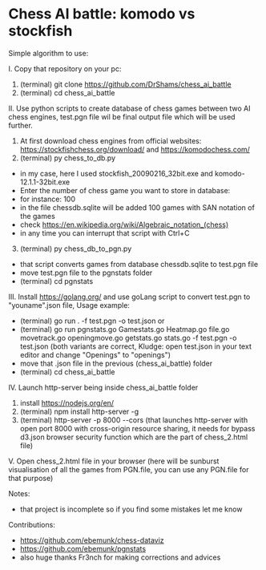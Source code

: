 # Chess AI battle: komodo vs stockfish
Simple algorithm to use:

I. Copy that repository on your pc:
  1) (terminal) git clone https://github.com/DrShams/chess_ai_battle
  2) (terminal) cd chess_ai_battle
  
II. Use python scripts to create database of chess games between two AI chess engines, 
test.pgn file wil be final output file which will be used further.
  1) At first download chess engines from official websites:
  https://stockfishchess.org/download/ and https://komodochess.com/
  2) (terminal) py chess_to_db.py
  - in my case, here I used stockfish_20090216_32bit.exe and komodo-12.1.1-32bit.exe
  - Enter the number of chess game you want to store in database:
  - for instance: 100
  - in the file chessdb.sqlite will be added 100 games with SAN notation of the games
  - check https://en.wikipedia.org/wiki/Algebraic_notation_(chess)
  - in any time you can interrupt that script with Ctrl+C
  3) (terminal) py chess_db_to_pgn.py
  - that script converts games from database chessdb.sqlite to test.pgn file
  - move test.pgn file to the pgnstats folder
  - (terminal) cd pgnstats
  
III. Install https://golang.org/ and use goLang script to convert test.pgn to "youname".json file,
Usage example:
  - (terminal) go run . -f test.pgn -o test.json 
or
  - (terminal) go run pgnstats.go Gamestats.go Heatmap.go file.go movetrack.go openingmove.go getstats.go stats.go -f test.pgn -o test.json
(both variants are correct, Kludge: open test.json in your text editor and change "Openings" to "openings")
  - move that .json file in the previous (chess_ai_battle) folder
  - (terminal) cd chess_ai_battle
  
IV. Launch http-server being inside chess_ai_battle folder
  1) install https://nodejs.org/en/
  2) (terminal) npm install http-server -g
  3) (terminal) http-server -p 8000 --cors
  (that launches http-server with open port 8000 with cross-origin resource sharing, it
  needs for bypass d3.json browser security function which are the part of chess_2.html file)
  
V. Open chess_2.html file in your browser
(here will be sunburst visualisation of all the games from PGN.file, you can use any PGN.file for that purpose)

Notes:
- that project is incomplete so if you find some mistakes let me know

Contributions:
- https://github.com/ebemunk/chess-dataviz
- https://github.com/ebemunk/pgnstats
- also huge thanks Fr3nch for making corrections and advices

